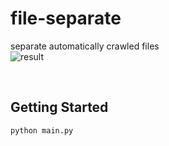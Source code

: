 # file-separate
separate automatically crawled files<br>
![result](https://github.com/study-ai-data/file-separate/blob/master/docs/result.gif)

<br>

## Getting Started
```python
python main.py
```
